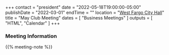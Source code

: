 +++
contact = "president"
date = "2022-05-18T19:00:00-05:00"
publishDate = "2022-03-01"
endTime = ""
location = "[West Fargo City Hall](/places/west-fargo-city-hall/)"
title = "May Club Meeting"
dates = [ "Business Meetings" ]
outputs = [ "HTML", "Calendar" ]
+++
<!--
### Remote Access to Meeting

Those unable to attend this meeting *in-person* are invited to
[participate via Zoom]().
-->

### Meeting Information

{{% meeting-note %}}
